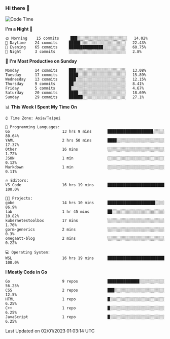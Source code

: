 ### Hi there 👋

<!--START_SECTION:waka-->
![Code Time](http://img.shields.io/badge/Code%20Time-707%20hrs%2017%20mins-blue)

**I'm a Night 🦉** 

```text
🌞 Morning    15 commits     ███░░░░░░░░░░░░░░░░░░░░░░   14.02% 
🌆 Daytime    24 commits     █████░░░░░░░░░░░░░░░░░░░░   22.43% 
🌃 Evening    65 commits     ███████████████░░░░░░░░░░   60.75% 
🌙 Night      3 commits      ░░░░░░░░░░░░░░░░░░░░░░░░░   2.8%

```
📅 **I'm Most Productive on Sunday** 

```text
Monday       14 commits     ███░░░░░░░░░░░░░░░░░░░░░░   13.08% 
Tuesday      17 commits     ████░░░░░░░░░░░░░░░░░░░░░   15.89% 
Wednesday    13 commits     ███░░░░░░░░░░░░░░░░░░░░░░   12.15% 
Thursday     9 commits      ██░░░░░░░░░░░░░░░░░░░░░░░   8.41% 
Friday       5 commits      █░░░░░░░░░░░░░░░░░░░░░░░░   4.67% 
Saturday     20 commits     ████░░░░░░░░░░░░░░░░░░░░░   18.69% 
Sunday       29 commits     ██████░░░░░░░░░░░░░░░░░░░   27.1%

```


📊 **This Week I Spent My Time On** 

```text
⌚︎ Time Zone: Asia/Taipei

💬 Programming Languages: 
Go                       13 hrs 9 mins       ████████████████████░░░░░   80.64% 
YAML                     2 hrs 50 mins       ████░░░░░░░░░░░░░░░░░░░░░   17.37% 
Other                    16 mins             ░░░░░░░░░░░░░░░░░░░░░░░░░   1.72% 
JSON                     1 min               ░░░░░░░░░░░░░░░░░░░░░░░░░   0.12% 
Markdown                 1 min               ░░░░░░░░░░░░░░░░░░░░░░░░░   0.11%

🔥 Editors: 
VS Code                  16 hrs 19 mins      █████████████████████████   100.0%

🐱‍💻 Projects: 
gobe                     14 hrs 10 mins      █████████████████████░░░░   86.9% 
lab                      1 hr 45 mins        ██░░░░░░░░░░░░░░░░░░░░░░░   10.82% 
kubernetestoolbox        17 mins             ░░░░░░░░░░░░░░░░░░░░░░░░░   1.76% 
gorm-generics            2 mins              ░░░░░░░░░░░░░░░░░░░░░░░░░   0.3% 
omegaatt-blog            2 mins              ░░░░░░░░░░░░░░░░░░░░░░░░░   0.22%

💻 Operating System: 
WSL                      16 hrs 19 mins      █████████████████████████   100.0%

```

**I Mostly Code in Go** 

```text
Go                       9 repos             ██████████████░░░░░░░░░░░   56.25% 
CSS                      2 repos             ███░░░░░░░░░░░░░░░░░░░░░░   12.5% 
HTML                     1 repo              █░░░░░░░░░░░░░░░░░░░░░░░░   6.25% 
C++                      1 repo              █░░░░░░░░░░░░░░░░░░░░░░░░   6.25% 
JavaScript               1 repo              █░░░░░░░░░░░░░░░░░░░░░░░░   6.25%

```



 Last Updated on 02/01/2023 01:03:14 UTC
<!--END_SECTION:waka-->

<!--
**omegaatt36/omegaatt36** is a ✨ _special_ ✨ repository because its `README.md` (this file) appears on your GitHub profile.

Here are some ideas to get you started:

- 🔭 I’m currently working on ...
- 🌱 I’m currently learning ...
- 👯 I’m looking to collaborate on ...
- 🤔 I’m looking for help with ...
- 💬 Ask me about ...
- 📫 How to reach me: ...
- 😄 Pronouns: ...
- ⚡ Fun fact: ...
-->
